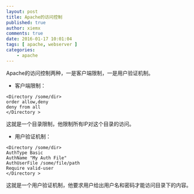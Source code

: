 ```yaml
---
layout: post
title: Apache的访问控制
published: true
author: xiemx
comments: true
date: 2016-01-17 10:01:04
tags: [ apache, webserver ]
categories:
    - apache
---
```

Apache的访问控制两种，一是客户端限制，一是用户验证机制。

* 客户端限制：
```
<Directory /some/dir>
order allow,deny
deny from all
</Directory >
```
 

这就是一个目录限制，他限制所有IP对这个目录的访问。

* 用户验证机制：
```
<Directory /some/dir>
AuthType Basic
AuthName "My Auth File"
AuthUserFile /some/file/path
Require valid-user
</Directory >
```
这就是一个用户验证机制，他要求用户给出用户名和密码才能访问目录下的内容。